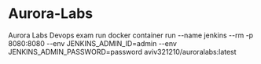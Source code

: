 # Aurora-Labs
Aurora Labs Devops exam
run docker container run --name jenkins --rm -p 8080:8080 --env JENKINS_ADMIN_ID=admin --env JENKINS_ADMIN_PASSWORD=password aviv321210/auroralabs:latest 
